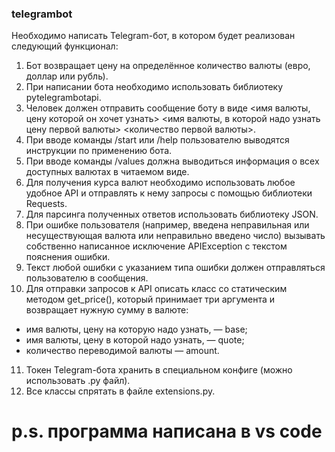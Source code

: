 ### telegrambot
Необходимо написать Telegram-бот, в котором будет реализован следующий функционал:
1) Бот возвращает цену на определённое количество валюты (евро, доллар или рубль).
2) При написании бота необходимо использовать библиотеку pytelegrambotapi.
3) Человек должен отправить сообщение боту в виде <имя валюты, цену которой он хочет узнать> <имя валюты, в которой надо узнать цену первой валюты> 
<количество первой валюты>.
4) При вводе команды /start или /help пользователю выводятся инструкции по применению бота.
5) При вводе команды /values должна выводиться информация о всех доступных валютах в читаемом виде.
6) Для получения курса валют необходимо использовать любое удобное API и отправлять к нему запросы с помощью библиотеки Requests.
7) Для парсинга полученных ответов использовать библиотеку JSON.
8) При ошибке пользователя (например, введена неправильная или несуществующая валюта или неправильно введено число) вызывать собственно написанное исключение APIException с текстом пояснения ошибки.
9) Текст любой ошибки с указанием типа ошибки должен отправляться пользователю в сообщения.
10) Для отправки запросов к API описать класс со статическим методом get_price(), который принимает три аргумента и возвращает нужную сумму в валюте:
- имя валюты, цену на которую надо узнать, — base;
- имя валюты, цену в которой надо узнать, — quote; 
- количество переводимой валюты — amount.
11) Токен Telegram-бота хранить в специальном конфиге (можно использовать .py файл).
12) Все классы спрятать в файле extensions.py.
# p.s. программа написана  в vs code
